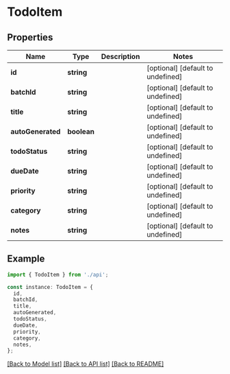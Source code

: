 # TodoItem

## Properties

| Name              | Type        | Description | Notes                             |
| ----------------- | ----------- | ----------- | --------------------------------- |
| **id**            | **string**  |             | [optional] [default to undefined] |
| **batchId**       | **string**  |             | [optional] [default to undefined] |
| **title**         | **string**  |             | [optional] [default to undefined] |
| **autoGenerated** | **boolean** |             | [optional] [default to undefined] |
| **todoStatus**    | **string**  |             | [optional] [default to undefined] |
| **dueDate**       | **string**  |             | [optional] [default to undefined] |
| **priority**      | **string**  |             | [optional] [default to undefined] |
| **category**      | **string**  |             | [optional] [default to undefined] |
| **notes**         | **string**  |             | [optional] [default to undefined] |

## Example

```typescript
import { TodoItem } from './api';

const instance: TodoItem = {
  id,
  batchId,
  title,
  autoGenerated,
  todoStatus,
  dueDate,
  priority,
  category,
  notes,
};
```

[[Back to Model list]](../README.md#documentation-for-models) [[Back to API list]](../README.md#documentation-for-api-endpoints) [[Back to README]](../README.md)
